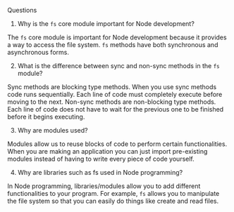 Questions
1. Why is the `fs` core module important for Node development?

The `fs` core module is important for Node development because it provides a way to access the file system. `fs` methods have both synchronous and asynchronous forms.

2. What is the difference between sync and non-sync methods in the `fs` module?

Sync methods are blocking type methods. When you use sync methods code runs sequentially. Each line of code must completely execute before moving to the next. Non-sync methods are non-blocking type methods. Each line of code does not have to wait for the previous one to be finished before it begins executing.

3. Why are modules used?

Modules allow us to reuse blocks of code to perform certain functionalities. When you are making an application you can just import pre-existing modules instead of having to write every piece of code yourself.

4. Why are libraries such as fs used in Node programming?

In Node programming, libraries/modules allow you to add different functionalities to your program. For example, `fs` allows you to manipulate the file system so that you can easily do things like create and read files.
